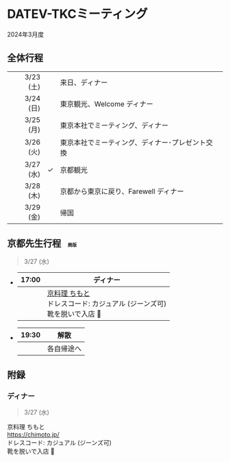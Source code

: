 # DATEV-TKCミーティング  

2024年3月度

## 全体行程

||||
|--:|--|--|
|3/23 (土)||来日、ディナー|
|3/24 (日)||東京観光、Welcome ディナー|
|3/25 (月)||東京本社でミーティング、ディナー|
|3/26 (火)||東京本社でミーティング、ディナー･プレゼント交換|
|3/27 (水)|&check;|京都観光|
|3/28 (木)||京都から東京に戻り、Farewell ディナー|
|3/29 (金)||帰国|

## 京都先生行程 <span style="font-size: 50%;">&emsp;廃版</span>

> 3/27 (水)

- |17:00|ディナー|
  |--:|--|
  ||[京料理 ちもと](https://chimoto.jp/)<br>ドレスコード: カジュアル (ジーンズ可)<br>靴を脱いで入店 &#x1f45e;|

- |19:30|解散|
  |--:|--|
  ||各自帰途へ|

## 附録

### ディナー

> 3/27 (水)

京料理 ちもと  
https://chimoto.jp/  
ドレスコード: カジュアル (ジーンズ可)  
靴を脱いで入店 &#x1f45e;
